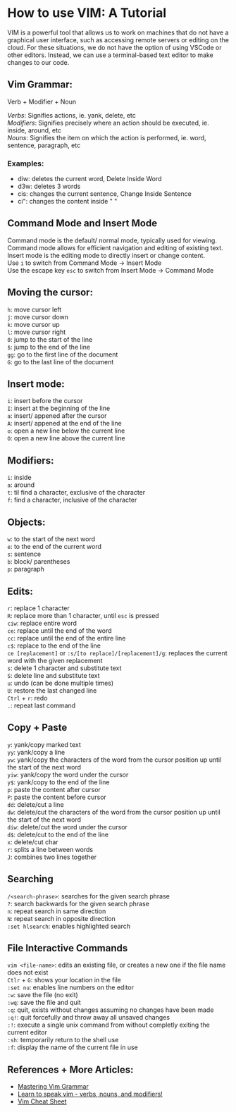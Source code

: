 # How to use VIM: A Tutorial

VIM is a powerful tool that allows us to work on machines that do not have a graphical user interface, such as accessing remote servers or editing on the cloud. For these situations, we do not have the option of using VSCode or other editors. Instead, we can use a terminal-based text editor to make changes to our code. 

## Vim Grammar:

Verb + Modifier + Noun

*Verbs*: Signifies actions, ie. yank, delete, etc <br>
*Modifiers*: Signifies precisely where an action should be executed, ie. inside, around, etc <br>
*Nouns*: Signifies the item on which the action is performed, ie. word, sentence, paragraph, etc <br>

### Examples:
* diw: deletes the current word, Delete Inside Word
* d3w: deletes 3 words
* cis: changes the current sentence, Change Inside Sentence
* ci": changes the content inside " "

## Command Mode and Insert Mode
Command mode is the default/ normal mode, typically used for viewing. Command mode allows for efficient navigation and editing of existing text. <br>
Insert mode is the editing mode to directly insert or change content. <br>
Use `i` to switch from Command Mode &rarr; Insert Mode <br>
Use the escape key `esc` to switch from Insert Mode &rarr; Command Mode <br>

## Moving the cursor:
`h`: move cursor left <br>
`j`: move cursor down <br>
`k`: move cursor up <br>
`l`: move cursor right <br>
`0`: jump to the start of the line <br>
`$`: jump to the end of the line <br>
`gg`: go to the first line of the document <br>
`G`: go to the last line of the document <br>

## Insert mode:
`i`: insert before the cursor <br> 
`I`: insert at the beginning of the line <br>
`a`: insert/ appened after the cursor <br>
`A`: insert/ appened at the end of the line <br>
`o`: open a new line below the current line <br> 
`O`: open a new line above the current line <br>

## Modifiers:
`i`: inside <br> 
`a`: around <br>
`t`: til find a character, exclusive of the character <br>
`f`: find a character, inclusive of the character <br>

## Objects:
`w`: to the start of the next word <br> 
`e`: to the end of the current word <br>
`s`: sentence <br>
`b`: block/ parentheses <br>
`p`: paragraph <br>

## Edits:
`r`: replace 1 character <br> 
`R`: replace more than 1 character, until `esc` is pressed <br>
`ciw`: replace entire word <br>
`ce`: replace until the end of the word <br>
`cc`: replace until the end of the entire line <br>
`c$`: replace to the end of the line <br>
`ce [replacement]` or `:s/[to replace]/[replacement]/g`: replaces the current word with the given replacement <br>
`s`: delete 1 character and substitute text <br>
`S`: delete line and substitute text <br>
`u`: undo (can be done multiple times) <br>
`U`: restore the last changed line <br> 
`Ctrl` + `r`: redo <br>
`.`: repeat last command <br>

## Copy + Paste
`y`: yank/copy marked text <br>
`yy`: yank/copy a line <br>
`yw`: yank/copy the characters of the word from the cursor position up until the start of the next word <br>
`yiw`: yank/copy the word under the cursor <br>
`y$`: yank/copy to the end of the line <br>
`p`: paste the content after cursor <br>
`P`: paste the content before cursor <br>
`dd`: delete/cut a line <br>
`dw`: delete/cut the characters of the word from the cursor position up until the start of the next word <br>
`diw`: delete/cut the word under the cursor <br>
`d$`: delete/cut to the end of the line <br>
`x`: delete/cut char <br>
`r`: splits a line between words <br>
`J`: combines two lines together <br>

## Searching
`/<search-phrase>`: searches for the given search phrase <br>
`?`: search backwards for the given search phrase <br>
`n`: repeat search in same direction <br>
`N`: repeat search in opposite direction  <br>
`:set hlsearch`: enables highlighted search <br>

## File Interactive Commands
`vim <file-name>`: edits an existing file, or creates a new one if the file name does not exist <br>
`Ctlr` + `G`: shows your location in the file <br>
`:set nu`: enables line numbers on the editor <br>
`:w`: save the file (no exit) <br>
`:wq`: save the file and quit <br>
`:q`: quit, exists without changes assuming no changes have been made <br>
`:q!`: quit forcefully and throw away all unsaved changes <br>
`:!`: execute a single unix command from without completly exiting the current editor <br>
`:sh`: temporarily return to the shell use <br>
`:f`: display the name of the current file in use <br>

## References + More Articles:
* [Mastering Vim Grammar](https://irian.to/blogs/mastering-vim-grammar/)
* [Learn to speak vim - verbs, nouns, and modifiers!](https://yanpritzker.com/learn-to-speak-vim-verbs-nouns-and-modifiers-d7bfed1f6b2d)
* [Vim Cheat Sheet](https://vim.rtorr.com/)
